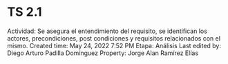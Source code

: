 # TS 2.1

Actividad: Se asegura el entendimiento del requisito, se identifican los actores, precondiciones, post condiciones y requisitos relacionados con el mismo. 
Created time: May 24, 2022 7:52 PM
Etapa: Análisis
Last edited by: Diego Arturo Padilla Domínguez
Property: Jorge Alan Ramírez Elías